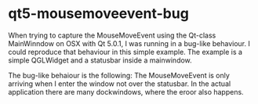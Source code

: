qt5-mousemoveevent-bug
======================

When  trying to capture the MouseMoveEvent using the Qt-class MainWinndow on OSX with Qt 5.0.1, I was running in a bug-like behaviour. 
I could reproduce that behaviour in this simple example. The example is a simple QGLWidget and a statusbar inside a mainwindow.

The bug-like behaiour is the following: The MouseMoveEvent is only arriving when I enter the window not over the statusbar. In the actual
application there are many dockwindows, where the eroor also happens.
 




